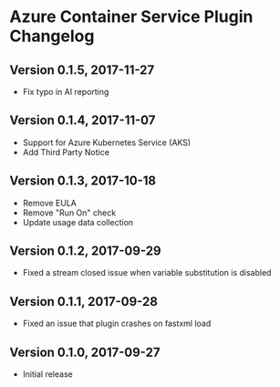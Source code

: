# Azure Container Service Plugin Changelog

## Version 0.1.5, 2017-11-27
* Fix typo in AI reporting

## Version 0.1.4, 2017-11-07
* Support for Azure Kubernetes Service (AKS)
* Add Third Party Notice

## Version 0.1.3, 2017-10-18
* Remove EULA
* Remove "Run On" check
* Update usage data collection

## Version 0.1.2, 2017-09-29
* Fixed a stream closed issue when variable substitution is disabled

## Version 0.1.1, 2017-09-28
* Fixed an issue that plugin crashes on fastxml load

## Version 0.1.0, 2017-09-27
* Initial release
